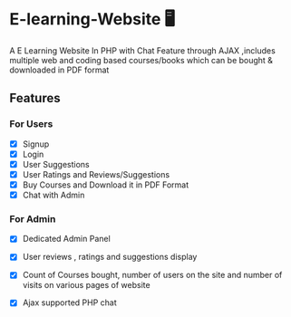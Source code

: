 
# E-learning-Website  :desktop_computer:
A E Learning Website In PHP with Chat Feature through AJAX ,includes multiple web and coding based courses/books which can be bought & downloaded in PDF format 
 





## Features 

### For Users 
- [x] Signup
- [x] Login
- [x] User Suggestions
- [x] User Ratings and Reviews/Suggestions
- [x] Buy Courses and Download it in PDF Format
- [x] Chat with Admin <br/>
### For Admin
- [x] Dedicated Admin Panel
- [x] User reviews , ratings and suggestions display
- [x] Count of Courses bought, number of users on the site and  number of visits on various pages of website
- [x] Ajax supported PHP chat








